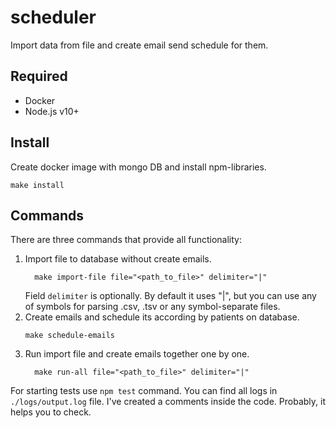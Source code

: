 # scheduler

Import data from file and create email send schedule for them.

## Required

- Docker
- Node.js v10+

## Install

Create docker image with mongo DB and install npm-libraries.

```
make install
```

## Commands

There are three commands that provide all functionality:

1. Import file to database without create emails.
   ```
	 make import-file file="<path_to_file>" delimiter="|"
	 ```
	 Field `delimiter` is optionally. By default it uses "|", but you can use any of symbols for parsing .csv, .tsv or any symbol-separate files.
2. Create emails and schedule its according by patients on database.
	 ```
	 make schedule-emails
	 ```
3. Run import file and create emails together one by one.
   ```
	 make run-all file="<path_to_file>" delimiter="|"
	 ```

For starting tests use `npm test` command.
You can find all logs in `./logs/output.log` file. I've created a comments inside the code. Probably, it helps you to check.
